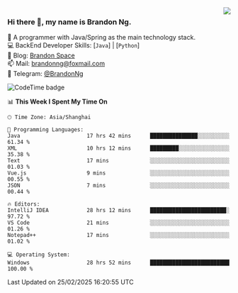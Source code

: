 <img  align="right" src="https://github-readme-stats-brandon0824.vercel.app/api/top-langs/?username=brandon0824&layout=compact">

### Hi there 👋, my name is Brandon Ng.

🌱 A programmer with Java/Spring as the main technology stack.  
💻 BackEnd Developer Skills: [`Java`] | [`Python`]  
📝 Blog: [Brandon Space](https://blog.brandonng.cc)  
📫 Mail: brandonng@foxmail.com  
📰 Telegram: [@BrandonNg](https://t.me/BrandonNg24)  

![CodeTime badge](https://img.shields.io/endpoint?style=flat-square&url=https%3A%2F%2Fapi.codetime.dev%2Fshield%3Fid%3D128%26project%3D%26in%3D604800000)

<!--START_SECTION:waka-->
📊 **This Week I Spent My Time On** 

```text
🕑︎ Time Zone: Asia/Shanghai

💬 Programming Languages: 
Java                     17 hrs 42 mins      ███████████████░░░░░░░░░░   61.34 % 
XML                      10 hrs 12 mins      █████████░░░░░░░░░░░░░░░░   35.38 % 
Text                     17 mins             ░░░░░░░░░░░░░░░░░░░░░░░░░   01.03 % 
Vue.js                   9 mins              ░░░░░░░░░░░░░░░░░░░░░░░░░   00.55 % 
JSON                     7 mins              ░░░░░░░░░░░░░░░░░░░░░░░░░   00.44 % 

🔥 Editors: 
IntelliJ IDEA            28 hrs 12 mins      ████████████████████████░   97.72 % 
VS Code                  21 mins             ░░░░░░░░░░░░░░░░░░░░░░░░░   01.26 % 
Notepad++                17 mins             ░░░░░░░░░░░░░░░░░░░░░░░░░   01.02 % 

💻 Operating System: 
Windows                  28 hrs 52 mins      █████████████████████████   100.00 % 
```


 Last Updated on 25/02/2025 16:20:55 UTC
<!--END_SECTION:waka-->
